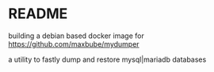 # README

building a debian based docker image for
https://github.com/maxbube/mydumper

a utility to fastly dump and restore mysql|mariadb databases
